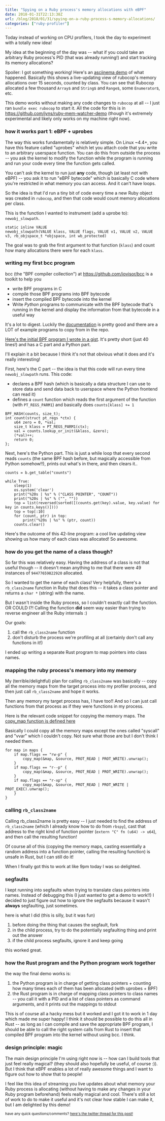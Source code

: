 ```yaml
---
title: "Spying on a Ruby process's memory allocations with eBPF"
date: 2018-01-31T22:13:38Z
url: /blog/2018/01/31/spying-on-a-ruby-process-s-memory-allocations/
categories: ["ruby-profiler"]
---
```


Today instead of working on CPU profilers, I took the day to experiment with a totally new idea!

My idea at the beginning of the day was -- what if you could take an arbitrary Ruby process's PID
(that was already running!) and start tracking its memory allocations?

Spoiler: I got something working! Here's an [asciinema demo](https://asciinema.org/a/SaY5BJHpllausq0ujwTLpu8um) of what happened.  Basically this shows a
live-updating view of rubocop's memory allocations over 15 seconds, counted by class. You can see
that Rubocop allocated a few thousand `Array`s and `String`s and `Range`s, some `Enumerator`s, etc.

This demo works without making any code changes to `rubocop` at all -- I just ran `bundle exec
rubocop` to start it. All the code for this is in https://github.com/jvns/ruby-mem-watcher-demo
(though it's extremely experimental and likely only works on my machine right now).

<script src="https://asciinema.org/a/SaY5BJHpllausq0ujwTLpu8um.js" id="asciicast-SaY5BJHpllausq0ujwTLpu8um" async></script>

### how it works part 1: eBPF + uprobes

The way this works fundamentally is relatively simple. On Linux ~4.4+, you have this feature called
"uprobes" which let you attach code that you write to an arbitrary userspace function. You can do
this from outside the process -- you ask the kernel to modify the function while the program is
running and run your code every time the function gets called.

You can't ask the kernel to run just **any** code, though (at least not with eBPF) -- you ask it to
run "eBPF bytecode" which is basically C code where you're restricted in what memory you can access.
And it can't have loops.

So the idea is that I'd run a tiny bit of code every time a new Ruby object was created in
`rubocop`, and then that code would count memory allocations per class.

This is the function I wanted to instrument (add a uprobe to): `newobj_slowpath`.

```
static inline VALUE
newobj_slowpath(VALUE klass, VALUE flags, VALUE v1, VALUE v2, VALUE v3, rb_objspace_t *objspace, int wb_protected)
```

The goal was to
grab the first argument to that function (`klass`) and count how many allocations there were for
each `klass`.

### writing my first bcc program

bcc (the "BPF compiler collection") at https://github.com/iovisor/bcc is a toolkit to help you

* write BPF programs in C
* compile those BPF programs into BPF bytecode
* insert the compiled BPF bytecode into the kernel
* Write *Python* programs to communicate with the BPF bytecode that's running in the kernel and
  display the information from that bytecode in a useful way

It's a lot to digest. Luckily the
[documentation](https://github.com/iovisor/bcc/blob/master/docs/reference_guide.md) is pretty good
and there are a LOT of example programs to copy from in the repo.

[Here's the initial BPF program I wrote in a gist](https://gist.github.com/jvns/b81991a29a2a595a197709ed47055a2c). It's pretty short (just 40 lines!) and has a C part and a Python part.

I'll explain it a bit because I think it's not that obvious what it does and it's really
interesting!

First, here's the C part -- the idea is that this code will run every time `newobj_slowpath` runs.
This code:

* declares a BPF hash (which is basically a data structure I can use to store data and send data
  back to userspace where the Python frontend can read it)
* defines a `count` function which reads the first argument of the function (with `PT_REGS_PARM1`)
  and basically does `counts[klass] += 1`

```
BPF_HASH(counts, size_t);
int count(struct pt_regs *ctx) {
    u64 zero = 0, *val;
    size_t klass = PT_REGS_PARM1(ctx);
    val = counts.lookup_or_init(&klass, &zero);
    (*val)++;
    return 0;
};
```

Next, here's the Python part. This is just a while loop that every second reads `counts` (the same BPF hash
before, but magically accessible from Python somehow!!), prints out what's in there, and then clears
it..

```
counts = b.get_table("counts")

while True:
    sleep(1)
    os.system('clear')
    print("%20s | %s" % ("CLASS POINTER", "COUNT"))
    print("%20s | %s" % ("", ""))
    top = list(reversed(sorted([(counts.get(key).value, key.value) for key in counts.keys()])))
    top = top[:10]
    for (count, ptr) in top:
        print("%20s | %s" % (ptr, count))
    counts.clear()
```

Here's the outcome of this 42-line program: a cool live updating view showing us how many of each
class was allocated! So awesome.

<script src="https://asciinema.org/a/Ye2VV6m6P0et1xnI9JYdQ0lnH.js" id="asciicast-Ye2VV6m6P0et1xnI9JYdQ0lnH" async></script>

### how do you get the **name** of a class though?

So far this was relatively easy. Having the address of a class is not that useful though -- it
doesn't mean anything to me that there were 49 instances of `94477659822920` allocated.

So I wanted to get the name of each class! Very helpfully, there's a `rb_class2name` function in Ruby that does this -- it takes a class pointer and returns a `char *` (string) with the name.

But I wasn't inside the Ruby process, so I couldn't exactly call the function. OR COULD I?! Calling
the function **did** seem way easier than trying to reverse engineer all the Ruby internals :)

Our goals:

1. call the `rb_class2name` function
2. don't disturb the process we're profiling at all (certainly don't call any functions in it!)

I ended up writing a separate Rust program to map pointers into class names.

### mapping the ruby process's memory into my memory

My (terrible/delightful) plan for calling `rb_class2name` was basically -- copy all the memory maps
from the target process into my profiler process, and then just call `rb_class2name` and hope it
works.

Then any memory my target process has, I have too!! And so I can just call functions from that
process as if they were functions in my process. 


Here is the relevant code snippet for copying the memory maps. The [copy_map function is defined here](https://github.com/jvns/ruby-mem-watcher-demo/blob/c3f8e2929d718cf1a158926609d38bcbacd05de2/src/main.rs#L109-L129)

Basically I could copy all the memory maps except the ones called "syscall" and "vvar" which I
couldn't copy. Not sure what those are but I don't think I needed them.

```
for map in maps {
    if map.flags == "rw-p" {
        copy_map(&map, &source, PROT_READ | PROT_WRITE).unwrap();
    }
    if map.flags == "r--p" {
        copy_map(&map, &source, PROT_READ | PROT_WRITE).unwrap();
    }
    if map.flags == "r-xp" {
        copy_map(&map, &source, PROT_READ | PROT_WRITE | PROT_EXEC).unwrap();
    }
}
```

### calling `rb_class2name`

Calling rb_class2name is pretty easy -- I just needed to find the address of `rb_class2name` (which
I already know how to do from `rbspy`), cast that address to the right kind of function pointer
(`extern "C" fn (u64) -> u64`), and then call the resulting function!

Of course all of this (copying the memory maps, casting essentially a random address into a function
pointer, calling the resulting function) is unsafe in Rust, but I can still do it!

When I finally got this to work at like 9pm today I was so delighted.


### segfaults

I kept running into segfaults when trying to translate class pointers into names. Instead of
debugging this (I just wanted to get a demo to work!!) I decided to just figure out how to ignore
the segfaults because it wasn't **always** segfaulting, just sometimes.

here is what I did (this is silly, but it was fun)

1. before doing the thing that causes the segfault, fork
2. in the child process, try to do the potentially segfaulting thing and print out the answer
3. if the child process segfaults, ignore it and keep going

this worked great.

### how the Rust program and the Python program work together

the way the final demo works is:

1. the Python program is in charge of getting class pointers  + counting how many times each of them
   has been allocated (with uprobes + BPF)
2. the Rust program is in charge of mapping class pointers to class names -- you call it with a PID and a
   list of class pointers as command arguments, and it prints out the mappings to stdout

This is of course all a hacky mess but it worked and I got it to work in 1 day which made me super
happy! I think it should be possible to do this all in Rust -- as long as I can compile and save
the appropriate BPF program, I should be able to call the right system calls from Rust to insert
that compiled BPF program into the kernel without using bcc. I think.

### design principle: magic

The main design principle I'm using right now is -- how can I build tools that just feel really
magical? (they should also hopefully be useful, of course :)). But I think that eBPF enables a lot
of really awesome things and I want to figure out how to show that to people!

I feel like this idea of streaming you live updates about what memory your Ruby process is
allocating (without having to make any changes in your Ruby program beforehand) feels really magical
and cool. There's still a lot of work to do to make it useful and it's not clear how stable I can
make it, but I am delighted by this demo!

<small> have any quick questions/comments? [here's the twitter thread for this post!](https://twitter.com/b0rk/status/958916696424763394) </small>
